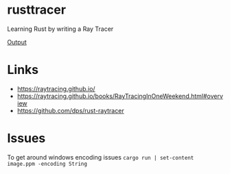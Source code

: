 # rusttracer
Learning Rust by writing a Ray Tracer

[Output](https://github.com/etherknight/rusttracer/blob/master/image.ppm?raw=true)

# Links

* https://raytracing.github.io/
* https://raytracing.github.io/books/RayTracingInOneWeekend.html#overview
* https://github.com/dps/rust-raytracer

# Issues
To get around windows encoding issues
```cargo run | set-content image.ppm -encoding String```